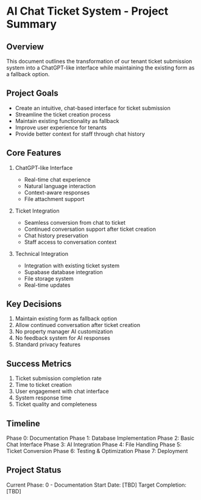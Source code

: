 # AI Chat Ticket System - Project Summary

## Overview
This document outlines the transformation of our tenant ticket submission system into a ChatGPT-like interface while maintaining the existing form as a fallback option.

## Project Goals
- Create an intuitive, chat-based interface for ticket submission
- Streamline the ticket creation process
- Maintain existing functionality as fallback
- Improve user experience for tenants
- Provide better context for staff through chat history

## Core Features
1. ChatGPT-like Interface
   - Real-time chat experience
   - Natural language interaction
   - Context-aware responses
   - File attachment support

2. Ticket Integration
   - Seamless conversion from chat to ticket
   - Continued conversation support after ticket creation
   - Chat history preservation
   - Staff access to conversation context

3. Technical Integration
   - Integration with existing ticket system
   - Supabase database integration
   - File storage system
   - Real-time updates

## Key Decisions
1. Maintain existing form as fallback option
2. Allow continued conversation after ticket creation
3. No property manager AI customization
4. No feedback system for AI responses
5. Standard privacy features

## Success Metrics
1. Ticket submission completion rate
2. Time to ticket creation
3. User engagement with chat interface
4. System response time
5. Ticket quality and completeness

## Timeline
Phase 0: Documentation
Phase 1: Database Implementation
Phase 2: Basic Chat Interface
Phase 3: AI Integration
Phase 4: File Handling
Phase 5: Ticket Conversion
Phase 6: Testing & Optimization
Phase 7: Deployment

## Project Status
Current Phase: 0 - Documentation
Start Date: [TBD]
Target Completion: [TBD] 